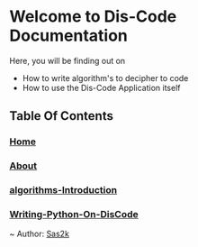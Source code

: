 # Welcome to Dis-Code Documentation

Here, you will be finding out on
- How to write algorithm's to decipher to code
- How to use the Dis-Code Application itself

## Table Of Contents

### [Home](/)

### [About](/About/)

### [algorithms-Introduction](/algorithms/)

### [Writing-Python-On-DisCode](/Writing-Python-Code)

~ Author: [Sas2k](https://github.com/Sas2k)